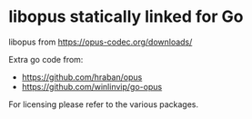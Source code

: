 # libopus statically linked for Go

libopus from https://opus-codec.org/downloads/

Extra go code from:

* https://github.com/hraban/opus
* https://github.com/winlinvip/go-opus

For licensing please refer to the various packages.
